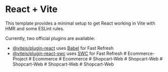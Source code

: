 # React + Vite

This template provides a minimal setup to get React working in Vite with HMR and some ESLint rules.

Currently, two official plugins are available:

- [@vitejs/plugin-react](https://github.com/vitejs/vite-plugin-react/blob/main/packages/plugin-react/README.md) uses [Babel](https://babeljs.io/) for Fast Refresh
- [@vitejs/plugin-react-swc](https://github.com/vitejs/vite-plugin-react-swc) uses [SWC](https://swc.rs/) for Fast Refresh
#   E c o m m e r c e - P r o j e c t  
 #   E c o m m e r c e  
 #   E c o m m e r c e  
 #   S h o p c a r t - W e b  
 #   S h o p c a r t - W e b  
 #   S h o p c a r t - W e b  
 #   S h o p c a r t - W e b  
 #   S h o p c a r t - W e b  
 